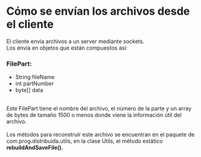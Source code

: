 <h1>Cómo se envían los archivos desde el cliente</h1>

<p>
    El cliente envía archivos a un server mediante sockets.<br>
    Los envía en objetos que están compuestos así:
</p>

<h3><strong>FilePart: </strong></h3>
<ul>
    <li>String fileName</li>
    <li>int partNumber</li>
    <li>byte[] data</li>
</ul>

<p
    Ver FilePart en el paquete de modelos. <br><br>
    Este FilePart tiene el nombre del archivo, el número de la parte y un array de bytes de tamaño 1500 o menos donde viene la información útil del archivo. <br><br>
    Los métodos para reconstruir este archivo se encuentran en el paquete de com.prog.distribuida.utils, en la clase Utils, el método estático <strong>rebuildAndSaveFile().</strong>
</p>
